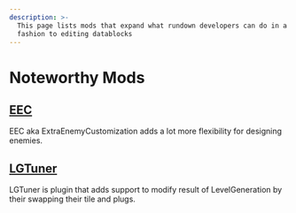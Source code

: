 ```yaml
---
description: >-
  This page lists mods that expand what rundown developers can do in a similar
  fashion to editing datablocks
---
```


# Noteworthy Mods

## [EEC](https://gtfo.thunderstore.io/package/EEC/EEC\_I/)

EEC aka ExtraEnemyCustomization adds a lot more flexibility for designing enemies.

## [LGTuner](https://gtfo.thunderstore.io/package/Flowaria/LGTuner/)

LGTuner is plugin that adds support to modify result of LevelGeneration by their swapping their tile and plugs.&#x20;

